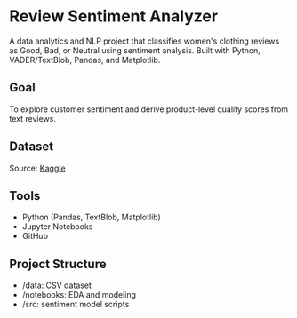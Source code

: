 # Review Sentiment Analyzer

A data analytics and NLP project that classifies women's clothing reviews as Good, Bad, or Neutral using sentiment analysis. Built with Python, VADER/TextBlob, Pandas, and Matplotlib.

## Goal
To explore customer sentiment and derive product-level quality scores from text reviews.

## Dataset
Source: [Kaggle](https://www.kaggle.com/datasets/nicapotato/womens-ecommerce-clothing-reviews)

## Tools
- Python (Pandas, TextBlob, Matplotlib)
- Jupyter Notebooks
- GitHub

## Project Structure
- /data: CSV dataset
- /notebooks: EDA and modeling
- /src: sentiment model scripts
